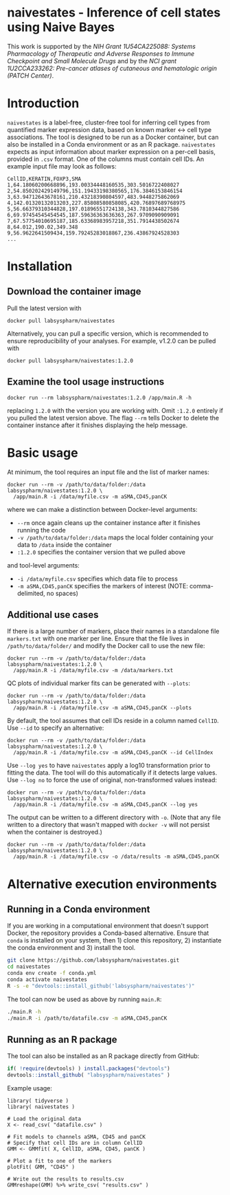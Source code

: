 # naivestates - Inference of cell states using Naive Bayes

This work is supported by the *NIH Grant 1U54CA225088: Systems Pharmacology of Therapeutic and Adverse Responses to Immune Checkpoint and Small Molecule Drugs* and by the *NCI grant 1U2CCA233262: Pre-cancer atlases of cutaneous and hematologic origin (PATCH Center)*.

# Introduction

`naivestates` is a label-free, cluster-free tool for inferring cell types from quantified marker expression data, based on known marker <-> cell type associations. The tool is designed to be run as a Docker container, but can also be installed in a Conda environment or as an R package. `naivestates` expects as input information about marker expression on a per-cell basis, provided in `.csv` format. One of the columns must contain cell IDs. An example input file may look as follows:

```
CellID,KERATIN,FOXP3,SMA
1,64.18060200668896,193.00334448160535,303.5016722408027
2,54.850202429149796,151.19433198380565,176.3846153846154
3,63.94712643678161,210.43218390804597,483.9448275862069
4,142.01320132013203,227.85808580858085,420.76897689768975
5,56.66379310344828,197.01896551724138,343.7810344827586
6,69.97454545454545,187.59636363636363,267.9709090909091
7,67.57754010695187,185.63368983957218,351.7914438502674
8,64.012,190.02,349.348
9,56.9622641509434,159.79245283018867,236.43867924528303
...
```

# Installation
## Download the container image
Pull the latest version with

```
docker pull labsyspharm/naivestates
```

Alternatively, you can pull a specific version, which is recommended to ensure reproducibility of your analyses. For example, v1.2.0 can be pulled with

```
docker pull labsyspharm/naivestates:1.2.0
```

## Examine the tool usage instructions

```
docker run --rm labsyspharm/naivestates:1.2.0 /app/main.R -h
```

replacing `1.2.0` with the version you are working with. Omit `:1.2.0` entirely if you pulled the latest version above. The flag `--rm` tells Docker to delete the container instance after it finishes displaying the help message.

# Basic usage

At minimum, the tool requires an input file and the list of marker names:

```
docker run --rm -v /path/to/data/folder:/data labsyspharm/naivestates:1.2.0 \
  /app/main.R -i /data/myfile.csv -m aSMA,CD45,panCK
```

where we can make a distinction between Docker-level arguments:

* `--rm` once again cleans up the container instance after it finishes running the code
* `-v /path/to/data/folder:/data` maps the local folder containing your data to `/data` inside the container
* `:1.2.0` specifies the container version that we pulled above

and tool-level arguments:

* `-i /data/myfile.csv` specifies which data file to process
* `-m aSMA,CD45,panCK` specifies the markers of interest (NOTE: comma-delimited, no spaces)

## Additional use cases

If there is a large number of markers, place their names in a standalone file `markers.txt` with one marker per line. Ensure that the file lives in `/path/to/data/folder/` and modify the Docker call to use the new file:

```
docker run --rm -v /path/to/data/folder:/data labsyspharm/naivestates:1.2.0 \
  /app/main.R -i /data/myfile.csv -m /data/markers.txt
```

QC plots of individual marker fits can be generated with `--plots`:

```
docker run --rm -v /path/to/data/folder:/data labsyspharm/naivestates:1.2.0 \
  /app/main.R -i /data/myfile.csv -m aSMA,CD45,panCK --plots
```

By default, the tool assumes that cell IDs reside in a column named `CellID`. Use `--id` to specify an alternative:

```
docker run --rm -v /path/to/data/folder:/data labsyspharm/naivestates:1.2.0 \
  /app/main.R -i /data/myfile.csv -m aSMA,CD45,panCK --id CellIndex
```

Use `--log yes` to have `naivestates` apply a log10 transformation prior to fitting the data. The tool will do this automatically if it detects large values. Use `--log no` to force the use of original, non-transformed values instead:

```
docker run --rm -v /path/to/data/folder:/data labsyspharm/naivestates:1.2.0 \
  /app/main.R -i /data/myfile.csv -m aSMA,CD45,panCK --log yes
```

The output can be written to a different directory with `-o`. (Note that any file written to a directory that wasn't mapped with `docker -v` will not persist when the container is destroyed.)

```
docker run --rm -v /path/to/data/folder:/data labsyspharm/naivestates:1.2.0 \
  /app/main.R -i /data/myfile.csv -o /data/results -m aSMA,CD45,panCK
```

# Alternative execution environments
## Running in a Conda environment

If you are working in a computational environment that doesn't support Docker, the repository provides a Conda-based alternative. Ensure that `conda` is installed on your system, then 1) clone this repository, 2) instantiate the conda environment and 3) install the tool.

``` bash
git clone https://github.com/labsyspharm/naivestates.git
cd naivestates
conda env create -f conda.yml
conda activate naivestates
R -s -e "devtools::install_github('labsyspharm/naivestates')"
```

The tool can now be used as above by running `main.R`:

``` bash
./main.R -h
./main.R -i /path/to/datafile.csv -m aSMA,CD45,panCK
```

## Running as an R package

The tool can also be installed as an R package directly from GitHub:

``` r
if( !require(devtools) ) install.packages("devtools")
devtools::install_github( "labsyspharm/naivestates" )
```

Example usage:

```
library( tidyverse )
library( naivestates )

# Load the original data
X <- read_csv( "datafile.csv" )

# Fit models to channels aSMA, CD45 and panCK
# Specify that cell IDs are in column CellID
GMM <- GMMfit( X, CellID, aSMA, CD45, panCK )

# Plot a fit to one of the markers
plotFit( GMM, "CD45" )

# Write out the results to results.csv
GMMreshape(GMM) %>% write_csv( "results.csv" )
```
